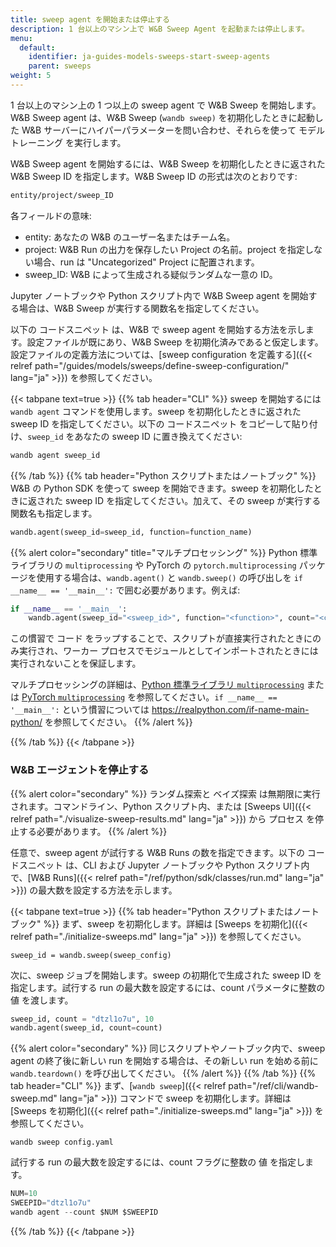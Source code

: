 ```yaml
---
title: sweep agent を開始または停止する
description: 1 台以上のマシン上で W&B Sweep Agent を起動または停止します。
menu:
  default:
    identifier: ja-guides-models-sweeps-start-sweep-agents
    parent: sweeps
weight: 5
---
```


1 台以上のマシン上の 1 つ以上の sweep agent で W&B Sweep を開始します。W&B Sweep agent は、W&B Sweep (`wandb sweep)` を初期化したときに起動した W&B サーバーにハイパーパラメーターを問い合わせ、それらを使って モデルトレーニング を実行します。

W&B Sweep agent を開始するには、W&B Sweep を初期化したときに返された W&B Sweep ID を指定します。W&B Sweep ID の形式は次のとおりです:

```bash
entity/project/sweep_ID
```

各フィールドの意味:

* entity: あなたの W&B のユーザー名またはチーム名。
* project: W&B Run の出力を保存したい Project の名前。project を指定しない場合、run は "Uncategorized" Project に配置されます。
* sweep_ID: W&B によって生成される疑似ランダムな一意の ID。

Jupyter ノートブックや Python スクリプト内で W&B Sweep agent を開始する場合は、W&B Sweep が実行する関数名を指定してください。

以下の コードスニペット は、W&B で sweep agent を開始する方法を示します。設定ファイルが既にあり、W&B Sweep を初期化済みであると仮定します。設定ファイルの定義方法については、[sweep configuration を定義する]({{< relref path="/guides/models/sweeps/define-sweep-configuration/" lang="ja" >}}) を参照してください。

{{< tabpane text=true >}}
{{% tab header="CLI" %}}
sweep を開始するには `wandb agent` コマンドを使用します。sweep を初期化したときに返された sweep ID を指定してください。以下の コードスニペット をコピーして貼り付け、`sweep_id` をあなたの sweep ID に置き換えてください:

```bash
wandb agent sweep_id
```
{{% /tab %}}
{{% tab header="Python スクリプトまたはノートブック" %}}
W&B の Python SDK を使って sweep を開始できます。sweep を初期化したときに返された sweep ID を指定してください。加えて、その sweep が実行する関数名も指定します。

```python
wandb.agent(sweep_id=sweep_id, function=function_name)
```

{{% alert color="secondary" title="マルチプロセッシング" %}}
Python 標準ライブラリの `multiprocessing` や PyTorch の `pytorch.multiprocessing` パッケージを使用する場合は、`wandb.agent()` と `wandb.sweep()` の呼び出しを `if __name__ == '__main__':` で囲む必要があります。例えば:

```python
if __name__ == '__main__':
    wandb.agent(sweep_id="<sweep_id>", function="<function>", count="<count>")
```

この慣習で コード をラップすることで、スクリプトが直接実行されたときにのみ実行され、ワーカー プロセスでモジュールとしてインポートされたときには実行されないことを保証します。

マルチプロセッシングの詳細は、[Python 標準ライブラリ `multiprocessing`](https://docs.python.org/3/library/multiprocessing.html#the-spawn-and-forkserver-start-methods) または [PyTorch `multiprocessing`](https://docs.pytorch.org/docs/stable/notes/multiprocessing.html#asynchronous-multiprocess-training-e-g-hogwild) を参照してください。`if __name__ == '__main__':` という慣習については https://realpython.com/if-name-main-python/ を参照してください。
{{% /alert %}}

{{% /tab %}}
{{< /tabpane >}}



### W&B エージェントを停止する

{{% alert color="secondary" %}}
ランダム探索と ベイズ探索 は無期限に実行されます。コマンドライン、Python スクリプト内、または [Sweeps UI]({{< relref path="./visualize-sweep-results.md" lang="ja" >}}) から プロセス を停止する必要があります。
{{% /alert %}}

任意で、sweep agent が試行する W&B Runs の数を指定できます。以下の コードスニペット は、CLI および Jupyter ノートブックや Python スクリプト内で、[W&B Runs]({{< relref path="/ref/python/sdk/classes/run.md" lang="ja" >}}) の最大数を設定する方法を示します。

{{< tabpane text=true >}}
  {{% tab header="Python スクリプトまたはノートブック" %}}
まず、sweep を初期化します。詳細は [Sweeps を初期化]({{< relref path="./initialize-sweeps.md" lang="ja" >}}) を参照してください。

```
sweep_id = wandb.sweep(sweep_config)
```

次に、sweep ジョブを開始します。sweep の初期化で生成された sweep ID を指定します。試行する run の最大数を設定するには、count パラメータに整数の 値 を渡します。

```python
sweep_id, count = "dtzl1o7u", 10
wandb.agent(sweep_id, count=count)
```

{{% alert color="secondary" %}}
同じスクリプトやノートブック内で、sweep agent の終了後に新しい run を開始する場合は、その新しい run を始める前に `wandb.teardown()` を呼び出してください。
{{% /alert %}}
  {{% /tab %}}
  {{% tab header="CLI" %}}
まず、[`wandb sweep`]({{< relref path="/ref/cli/wandb-sweep.md" lang="ja" >}}) コマンドで sweep を初期化します。詳細は [Sweeps を初期化]({{< relref path="./initialize-sweeps.md" lang="ja" >}}) を参照してください。

```
wandb sweep config.yaml
```

試行する run の最大数を設定するには、count フラグに整数の 値 を指定します。

```python
NUM=10
SWEEPID="dtzl1o7u"
wandb agent --count $NUM $SWEEPID
```
  {{% /tab %}}
{{< /tabpane >}}